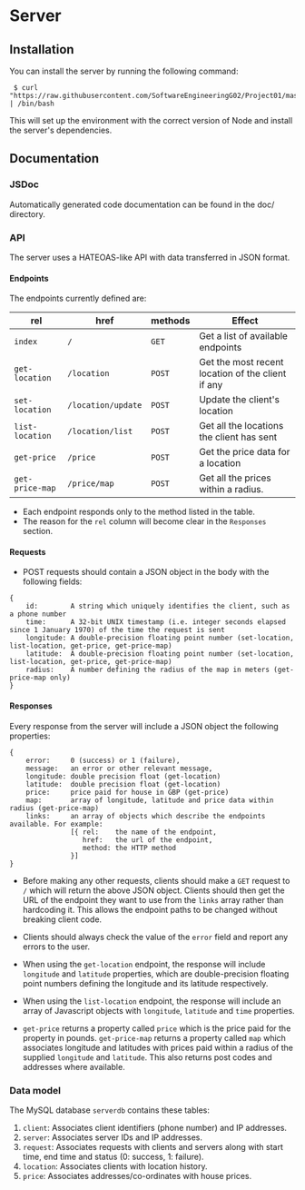 # Server

## Installation
You can install the server by running the following command:

```
 $ curl "https://raw.githubusercontent.com/SoftwareEngineeringG02/Project01/master/server/install.sh" | /bin/bash
```

This will set up the environment with the correct version of Node and install the server's dependencies.

## Documentation
### JSDoc

Automatically generated code documentation can be found in the doc/ directory.

### API

The server uses a HATEOAS-like API with data transferred in JSON format.

#### Endpoints

The endpoints currently defined are:

rel             | href               | methods | Effect
--------------- | ------------------ | --------| --
`index`         | `/`                | `GET`   | Get a list of available endpoints
`get-location`  | `/location`        | `POST`  | Get the most recent location of the client if any
`set-location`  | `/location/update` | `POST`  | Update the client's location
`list-location` | `/location/list`   | `POST`  | Get all the locations the client has sent
`get-price`     | `/price`           | `POST`  | Get the price data for a location
`get-price-map` | `/price/map`       | `POST`  | Get all the prices within a radius.

 * Each endpoint responds only to the method listed in the table.
 * The reason for the `rel` column will become clear in the `Responses` section.

#### Requests

 * POST requests should contain a JSON object in the body with the following fields:

```
{
    id:        A string which uniquely identifies the client, such as a phone number
    time:      A 32-bit UNIX timestamp (i.e. integer seconds elapsed since 1 January 1970) of the time the request is sent
    longitude: A double-precision floating point number (set-location, list-location, get-price, get-price-map)
    latitude:  A double-precision floating point number (set-location, list-location, get-price, get-price-map)
    radius:    A number defining the radius of the map in meters (get-price-map only)
}
```

#### Responses

Every response from the server will include a JSON object the following properties:

```
{
    error:     0 (success) or 1 (failure),
    message:   an error or other relevant message,
    longitude: double precision float (get-location)
    latitude:  double precision float (get-location)
    price:     price paid for house in GBP (get-price)
    map:       array of longitude, latitude and price data within radius (get-price-map)
    links:     an array of objects which describe the endpoints available. For example:
               [{ rel:    the name of the endpoint,
                  href:   the url of the endpoint,
                  method: the HTTP method
               }]
}
```

 * Before making any other requests, clients should make a `GET` request to `/` which will return the above JSON object. Clients should then get the URL of the endpoint they want to use from the `links` array rather than hardcoding it. This allows the endpoint paths to be changed without breaking client code.

 * Clients should always check the value of the `error` field and report any errors to the user.

 * When using the `get-location` endpoint, the response will include `longitude` and `latitude` properties, which are double-precision floating point numbers defining the longitude and its latitude respectively.

* When using the `list-location` endpoint, the response will include an array of Javascript objects with `longitude`, `latitude` and `time` properties.

* `get-price` returns a property called `price` which is the price paid for the property in pounds. `get-price-map` returns a property called `map` which associates longitude and latitudes with prices paid within a radius of the supplied `longitude` and `latitude`. This also returns post codes and addresses where available.

### Data model

The MySQL database `serverdb` contains these tables:

1. `client`:   Associates client identifiers (phone number) and IP addresses.
2. `server`:   Associates server IDs and IP addresses.
3. `request`:  Associates requests with clients and servers along with start time, end time and status (0: success, 1: failure).
4. `location`: Associates clients with location history.
5. `price`:    Associates addresses/co-ordinates with house prices.
